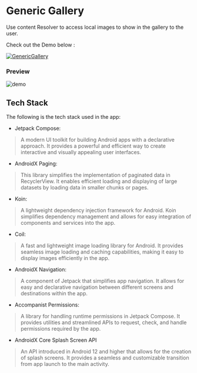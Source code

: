 # Generic Gallery
Use content Resolver to access local images to show in the gallery to the user.

Check out the Demo below :

[![GenericGallery](https://img.shields.io/badge/GenericGallery🌈-APK-black.svg?style=for-the-badge&logo=android)](https://github.com/dukendev/GenericGallery/releases/download/v0.1.0/app-debug.apk)

### Preview
![demo](ScreenShots/genericGalleryDemo.gif)

## Tech Stack

The following is the tech stack used in the app:

- Jetpack Compose: 
>  A modern UI toolkit for building Android apps with a declarative approach. It provides a powerful and efficient way to create interactive and visually appealing user interfaces.
- AndroidX Paging: 
> This library simplifies the implementation of paginated data in RecyclerView. It enables efficient loading and displaying of large datasets by loading data in smaller chunks or pages.
- Koin: 
> A lightweight dependency injection framework for Android. Koin simplifies dependency management and allows for easy integration of components and services into the app.
- Coil:
> A fast and lightweight image loading library for Android. It provides seamless image loading and caching capabilities, making it easy to display images efficiently in the app.
- AndroidX Navigation:
> A component of Jetpack that simplifies app navigation. It allows for easy and declarative navigation between different screens and destinations within the app.
- Accompanist Permissions: 
> A library for handling runtime permissions in Jetpack Compose. It provides utilities and streamlined APIs to request, check, and handle permissions required by the app.
- AndroidX Core Splash Screen API
> An API introduced in Android 12 and higher that allows for the creation of splash screens. It provides a seamless and customizable transition from app launch to the main activity.





